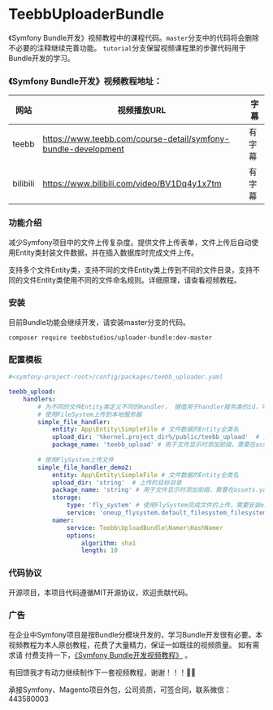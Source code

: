 # TeebbUploaderBundle
《Symfony Bundle开发》视频教程中的课程代码。`master`分支中的代码将会删除不必要的注释继续完善功能。
`tutorial`分支保留视频课程里的步骤代码用于Bundle开发的学习。

### 《Symfony Bundle开发》视频教程地址：
|  网站   | 视频播放URL | 字幕 |
|  ----  | ---- | ---- |
| teebb  | https://www.teebb.com/course-detail/symfony-bundle-development | 有字幕 |
| bilibili | https://www.bilibili.com/video/BV1Dq4y1x7tm | 有字幕 |

### 功能介绍
减少Symfony项目中的文件上传复杂度。提供文件上传表单，文件上传后自动使用Entity类封装文件数据，并在插入数据库时完成文件上传。

支持多个文件Entity类，支持不同的文件Entity类上传到不同的文件目录，支持不同的文件Entity类使用不同的文件命名规则。详细原理，请查看视频教程。

### 安装
目前Bundle功能会继续开发，请安装master分支的代码。
```
composer require teebbstudios/uploader-bundle:dev-master
```

### 配置模板

```yaml
#<symfony-project-root>/config/packages/teebb_uploader.yaml

teebb_upload:
    handlers:
        # 为不同的文件Entity类定义不同的Handler， 键值用于handler服务类的id，可以任意定义
        # 使用FileSystem上传到本地服务器
        simple_file_handler:
            entity: App\Entity\SimpleFile # 文件数据的Entity全类名
            upload_dir: '%kernel.project_dir%/public/teebb_upload'  # 上传的目标目录
            package_name: 'teebb_upload' # 用于文件显示时添加前缀，需要在assets.yaml文件中进行配置
        
        # 使用FlySystem上传文件
        simple_file_handler_demo2:
            entity: App\Entity\SimpleFile # 文件数据的Entity全类名
            upload_dir: 'string'  # 上传的目标目录
            package_name: 'string' # 用于文件显示时添加前缀，需要在assets.yaml文件中进行配置
            storage:  
                type: 'fly_system' # 使用FlySystem完成文件的上传，需要安装oneup/flysystem-bundle
                service: 'oneup_flysystem.default_filesystem_filesystem' # 可使用flysystem提供的服务类id 或 配置项名称，例如："default_filesystem"
            namer:
                service: Teebb\UploadBundle\Namer\HashNamer
                options:
                    algorithm: sha1
                    length: 10

```
### 代码协议
开源项目，本项目代码遵循MIT开源协议，欢迎贡献代码。

### 广告
在企业中Symfony项目是按Bundle分模块开发的，学习Bundle开发很有必要。本视频教程为本人原创教程，花费了大量精力，保证一如既往的视频质量。
如有需求请 付费支持一下，[《Symfony Bundle开发视频教程》](https://www.teebb.com/course-detail/symfony-bundle-development) 。

有回馈我才有动力继续制作下一套视频教程，谢谢！！！🤝🏻

承接Symfony、Magento项目外包，公司资质，可签合同，联系微信：443580003